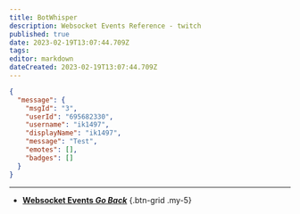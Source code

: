 ```yaml
---
title: BotWhisper
description: Websocket Events Reference - twitch
published: true
date: 2023-02-19T13:07:44.709Z
tags: 
editor: markdown
dateCreated: 2023-02-19T13:07:44.709Z
---
```


```json
{
  "message": {
    "msgId": "3",
    "userId": "695682330",
    "username": "ik1497",
    "displayName": "ik1497",
    "message": "Test",
    "emotes": [],
    "badges": []
  }
}
```

---

- [<i class="mdi mdi-chevron-left"></i>**Websocket Events *Go Back***](/Servers-Clients/WebSocket-Server/Events)
{.btn-grid .my-5}